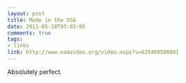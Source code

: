 ```yaml
--- 
layout: post
title: Made in the USA
date: 2011-05-18T03:02:00
comments: true
tags:
- links
link: http://www.eaavideo.org/video.aspx?v=635469588001
---
```

Absolutely perfect.
